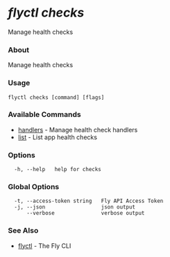 # _flyctl checks_

Manage health checks

### About

Manage health checks

### Usage
~~~
flyctl checks [command] [flags]
~~~

### Available Commands
* [handlers](/docs/flyctl/checks-handlers/)	 - Manage health check handlers
* [list](/docs/flyctl/checks-list/)	 - List app health checks

### Options

~~~
  -h, --help   help for checks
~~~

### Global Options

~~~
  -t, --access-token string   Fly API Access Token
  -j, --json                  json output
      --verbose               verbose output
~~~

### See Also

* [flyctl](/docs/flyctl/help/)	 - The Fly CLI

